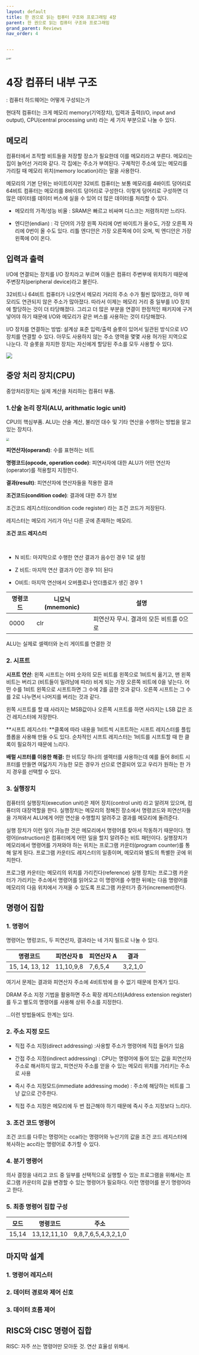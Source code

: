 ```yaml
---
layout: default
title: 한 권으로 읽는 컴퓨터 구조와 프로그래밍 4장
parent: 한 권으로 읽는 컴퓨터 구조와 프로그래밍
grand_parent: Reviews
nav_order: 4


---
```






<img src="https://github.com/terri1102/terri1102.github.io/blob/master/assets/images/review/slp1.jpg?raw=true" class="center" alt="slp1" style="zoom:33%;" />



# 4장 컴퓨터 내부 구조

: 컴퓨터 하드웨어는 어떻게 구성되는가



현대적 컴퓨터는 크게 메모리 memory(기억장치), 입력과 출력(I/O, input and output), CPU(central processing unit) 라는 세 가지 부분으로 나눌 수 있다. 



## 메모리

컴퓨터에서 조작할 비트들을 저장할 장소가 필요한데 이를 메모리라고 부른다. 메모리는 집이 늘어선 거리와 같다. 각 집에는 주소가 부여된다. 구체적인 주소에 있는 메모리를 가리킬 때 메모리 위치(memory location)라는 말을 사용한다. 



메모리의 기본 단위는 바이트이지만 32비트 컴퓨터는 보통 메모리를 4바이트 덩어리로 64비트 컴퓨터는 메모리를 8바이트 덩어리로 구성한다. 이렇게 덩어리로 구성하면 더 많은 데이터를 데이터 버스에 실을 수 있어 더 많은 데이터를 처리할 수 있다. 



* 메모리의 가격/성능 비율 : SRAM은 빠르고 비싸며 디스크는 저렴하지만 느리다.



* 엔디안(endian) : 각 단어의 가장 왼쪽 자리에 0번 바이트가 올수도, 가장 오른쪽 자리에 0번이 올 수도 있다. 리틀 엔디안은 가장 오른쪽에 0이 오며, 빅 엔디안은 가장 왼쪽에 0이 온다. 



## 입력과 출력

I/O에 연결되는 장치를 I/O 장치라고 부르며 이들은 컴퓨터 주변부에 위치하기 때문에 주변장치(peripheral device)라고 불린다. 



32비트나 64비트 컴퓨터가 나오면서 메모리 거리의 주소 수가 훨씬 많아졌고, 아무 메모리도 연관되지 않은 주소가 많아졌다. 따라서 이제는 메모리 거리 중 일부를 I/O 장치에 할당하는 것이 더 타당해졌다. 그리고 더 많은 부분을 연결이 한정적인 패키지에 구겨 넣어야 하기 때문에 I/O와 메모리가 같은 버스를 사용하는 것이 타당해졌다.



I/O 장치를 연결하는 방법: 설계상 표준 입력/출력 슬롯이 있어서 일관된 방식으로 I/O 장치를 연결할 수 있다. 아무도 사용하지 않는 주소 영역을 몇몇 사용 허가된 지역으로 나눈다. 각 슬롯을 차지한 장치는 자신에게 할당된 주소를 모두 사용할 수 있다.

![](http://www.mathcs.emory.edu/~jallen/Courses/355/Syllabus/6-io/mem-map-io.gif)



## 중앙 처리 장치(CPU)

중앙처리장치는 실제 계산을 처리하는 컴퓨터 부품.



### 1.산술 논리 장치(ALU, arithmatic logic unit)

CPU의 핵심부품. ALU는 산술 계산, 불리언 대수 및 기타 연산을 수행하는 방법을 알고 있는 장치다.

<img src="https://image.slidesharecdn.com/csc1401-lecture03-computerarithmetic-arithmeticandlogicunitalu-150305012706-conversion-gate01/95/csc1401-lecture03-computer-arithmetic-arithmetic-and-logic-unit-alu-5-638.jpg?cb=1425518931" style="zoom:50%;" />

**피연산자(operand)**: 수를 표현하는 비트



**명령코드(opcode, operation code)**: 피연사자에 대한 ALU가 어떤 연산자(operator)를 적용할지 지정한다.



**결과(result)**: 피연산자에 연산자들을 적용한 결과



**조건코드(condition code)**: 결과에 대한 추가 정보

조건코드 레지스터(condition code register) 라는 조건 코드가 저장된다. 

레지스터는 메모리 거리가 아닌 다른 곳에 존재하는 메모리. 



**조건 코드 레지스터**

<br> 

* N 비트: 마지막으로 수행한 연산 결과가 음수인 경우 1로 설정

* Z 비트: 마지막 연산 결과가 0인 경우 1이 된다

* O비트: 마지막 연산에서 오버플로나 언더플로가 생긴 경우 1



| 명령코드 | 니모닉(mnemonic) | 설명                                    |
| -------- | ---------------- | --------------------------------------- |
| 0000     | clr              | 피연산자 무시. 결과의 모든 비트를 0으로 |

ALU는 실제로 셀렉터와 논리 게이트를 연결한 것





### 2. 시프트

**시프트 연산**: 왼쪽 시프트는 어떠 숫자의 모든 비트를 왼쪽으로 1비트씩 옮기고, 맨 왼쪽 비트는 버리고 (비트들이 밀려남에 따라) 비게 되는 가장 오른쪽 비트에 0을 넣는다. 어떤 수를 1비트 왼쪽으로 시프트하면 그 수에 2를 곱한 것과 같다. 오른쪽 시프트는 그 수를 2로 나누면서 나머지를 버리는 것과 같다.



왼쪽 시프트를 할 떄 사라지는 MSB값이나 오른쪽 시프트를 하면 사라지는 LSB 값은 조건 레지스터에 저장한다. 



**시프트 레지스터: **클록에 따라 내용을 1비트씩 시프트하는 시프트 레지스터를 플립플롭을 사용해 만들 수도 있다. 순차적인 시프트 레지스터는 1비트를 시프트할 때 한 클록이 필요하기 때문에 느리다. 



**배럴 시프터를 이용한 해결:** 한 비트당 하나의 셀렉터를 사용하는데 예를 들어 8비트 시프터를 만들면 여덟가지 가능한 모든 경우가 선으로 연결되어 있고 우리가 원하는 한 가지 경우를 선택할 수 있다.



### 3. 실행장치

컴퓨터의 실행장치(execution unit)은 제어 장치(control unit) 라고 알려져 있으며, 컴퓨터의 대장역할을 한다. 실행장치는 메모리의 정해진 장소에서 명령코드와 피연산자들을 가져와서 ALU에게 어떤 연산을 수행할지 알려주고 결과를 메모리에 돌려준다. 



실행 장치가 이런 일이 가능한 것은 메모리에서 명령어를 찾아서 작동하기 때문이다. 명령어(instruction)은 컴퓨터에게 어떤 일을 할지 알려주는 비트 패턴이다. 실행장치가 메모리에서 명령어를 가져와야 하는 위치는 프로그램 카운터(program counter)를 통해 알게 된다. 프로그램 카운터도 레지스터의 일종이며, 메모리와 별도의 특별한 곳에 위치한다. 



프로그램 카운터는 메모리의 위치를 가리킨다(reference) 실행 장치는 프로그램 카운터가 가리키는 주소에서 명령어를 읽어오고 이 명령어를 수행한 뒤에는 다음 명령어를 메모리의 다음 위치에서 가져올 수 있도록 프로그램 카운터가 증가(increment)한다.





## 명령어 집합

### 1. 명령어

명령어는 명렁코드, 두 피연산자, 결과라는 네 가지 필드로 나눌 수 있다.

| 명령코드       | 피연산자 B | 피연산자 A | 결과    |
| -------------- | ---------- | ---------- | ------- |
| 15, 14, 13, 12 | 11,10,9,8  | 7,6,5,4    | 3,2,1,0 |

여기서 문제는 결과와 피연산자 주소에 4비트밖에 쓸 수 없기 때문에 한계가 있다. 



DRAM 주소 지정 기법을 활용하면 주소 확장 레지스터(Address extension register)를 두고 별도의 명령어를 사용해 상위 주소를 지정한다. 



...이런 방법들에도 한계는 있다.



### 2. 주소 지정 모드

* 직접 주소 지정(direct addressing) :사용할 주소가 명령어에 직접 들어가 있음
* 간접 주소 지정(indirect addressing) : CPU는 명령어에 들어 있는 값을 피연산자 주소로 해서하지 않고, 피연산자 주소를 얻을 수 있는 메모리 위치를 가리키는 주소로 사용

* 즉시 주소 지정모드(immediate addressing mode) : 주소에 해당하는 비트를 그냥 값으로 간주한다. 
* 직접 주소 지정은 메모리에 두 번 접근해야 하기 때문에 즉시 주소 지정보다 느리다.



### 3. 조건 코드 명령어 

조건 코드를 다루는 명렁어는 cca라는 명령어와 누산기의 값을 조건 코드 레지스터에 복사하는 acc라는 명령어로 추가할 수 있다.



### 4. 분기 명령어

의사 결정을 내리고 코드 중 일부를 선택적으로 실행할 수 있는 프로그램을 위해서는 프로그램 카운터의 값을 변경할 수 있는 명령어가 필요하다. 이런 명령어를 분기 명령어라고 한다.



### 5. 최종 명령어 집합 구성

| 모드  | 명령코드    | 주소                |
| ----- | ----------- | ------------------- |
| 15,14 | 13,12,11,10 | 9,8,7,6,5,4,3,2,1,0 |



## 마지막 설계

### 1. 명령어 레지스터



### 2. 데이터 경로와 제어 신호



### 3. 데이터 흐름 제어



## RISC와 CISC 명령어 집합

RISC: 자주 쓰는 명령어만 모아둔 것. 연산 효율성 위해서.

